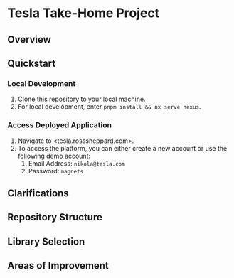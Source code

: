 # Tesla Take-Home Project

## Overview



## Quickstart

### Local Development 

1. Clone this repository to your local machine.
2. For local development, enter `pnpm install && nx serve nexus`.

### Access Deployed Application

1. Navigate to <tesla.rosssheppard.com>.
2. To access the platform, you can either create a new account or use the following demo account:
   1. Email Address: `nikola@tesla.com`
   2. Password: `magnets`

## Clarifications



## Repository Structure


## Library Selection

## Areas of Improvement



